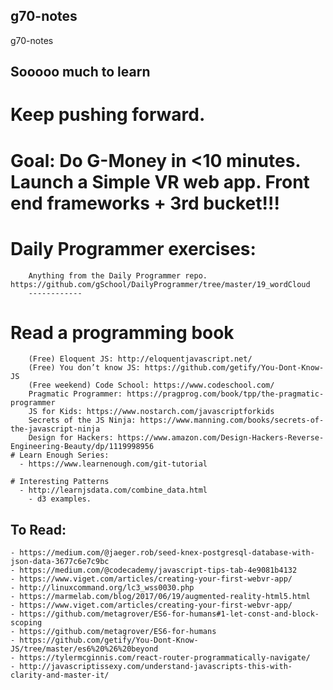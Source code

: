 ## g70-notes
g70-notes


## Sooooo much to learn

   # Keep pushing forward.
   # Goal: Do G-Money in <10 minutes. Launch a Simple VR web app. Front end frameworks + 3rd bucket!!!

   # Daily Programmer exercises:
        Anything from the Daily Programmer repo. https://github.com/gSchool/DailyProgrammer/tree/master/19_wordCloud
        ------------

   # Read a programming book
        (Free) Eloquent JS: http://eloquentjavascript.net/
        (Free) You don’t know JS: https://github.com/getify/You-Dont-Know-JS
        (Free weekend) Code School: https://www.codeschool.com/
        Pragmatic Programmer: https://pragprog.com/book/tpp/the-pragmatic-programmer
        JS for Kids: https://www.nostarch.com/javascriptforkids
        Secrets of the JS Ninja: https://www.manning.com/books/secrets-of-the-javascript-ninja
        Design for Hackers: https://www.amazon.com/Design-Hackers-Reverse-Engineering-Beauty/dp/1119998956
    # Learn Enough Series:
      - https://www.learnenough.com/git-tutorial

    # Interesting Patterns
      - http://learnjsdata.com/combine_data.html
        - d3 examples.

## To Read:
    - https://medium.com/@jaeger.rob/seed-knex-postgresql-database-with-json-data-3677c6e7c9bc
    - https://medium.com/@codecademy/javascript-tips-tab-4e9081b4132
    - https://www.viget.com/articles/creating-your-first-webvr-app/
    - http://linuxcommand.org/lc3_wss0030.php
    - https://marmelab.com/blog/2017/06/19/augmented-reality-html5.html
    - https://www.viget.com/articles/creating-your-first-webvr-app/
    - https://github.com/metagrover/ES6-for-humans#1-let-const-and-block-scoping
    - https://github.com/metagrover/ES6-for-humans
    - https://github.com/getify/You-Dont-Know-JS/tree/master/es6%20%26%20beyond
    - https://tylermcginnis.com/react-router-programmatically-navigate/
    - http://javascriptissexy.com/understand-javascripts-this-with-clarity-and-master-it/
